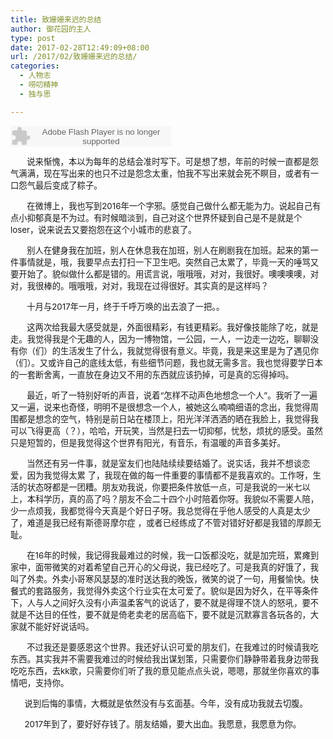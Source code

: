 ```yaml
---
title: 致姗姗来迟的总结
author: 御花园的主人
type: post
date: 2017-02-28T12:49:09+08:00
url: /2017/02/致姗姗来迟的总结/
categories:
  - 人物志
  - 唠叨精神
  - 独与思

---
```

<embed src="http://www.xiami.com/widget/2615875_1776283775/singlePlayer.swf" type="application/x-shockwave-flash" width="257" height="33">
</embed>

  
<span style="font-size: 10pt;">       说来惭愧，本以为每年的总结会准时写下。可是想了想，年前的时候一直都是怨气满满，现在写出来的也只不过是怨念太重，怕我不写出来就会死不瞑目，或者有一口怨气最后变成了粽子。</span>

<span style="font-size: 10pt;">       在微博上，我也写到2016年一个字邪。感觉自己做什么都无能为力。说起自己有点小抑郁真是不为过。有时候暗淡到，自己对这个世界怀疑到自己是不是就是个loser，说来说去又要抱怨在这个小城市的悲哀了。</span>

<span style="font-size: 10pt;">       别人在健身我在加班，别人在休息我在加班，别人在刷剧我在加班。起来的第一件事情就是，哦，我要早点去打扫一下卫生吧。突然自己太累了，毕竟一天的唾骂又要开始了。貌似做什么都是错的。用谎言说，哦哦哦，对对，我很好。噢噢噢噢，对对，我很棒的。哦哦哦，对对，我现在过得很好。其实真的是这样吗？</span>

<span style="font-size: 10pt;">       十月与2017年一月，终于千呼万唤的出去浪了一把。。</span>

<span style="font-size: 10pt;">       这两次给我最大感受就是，外面很精彩，有钱更精彩。我好像技能除了吃，就是走。我觉得我是个无趣的人，因为一博物馆，一公园，一人，一边走一边吃，聊聊没有你（们）的生活发生了什么，我就觉得很有意义。毕竟，我是来这里是为了遇见你（们）。又或许自己的底线太低，有些细节问题，我也就无需多言。我也觉得要学日本的一套断舍离，一直放在身边又不用的东西就应该扔掉，可是真的忘得掉吗。</span>

<span style="font-size: 10pt;">       最近，听了一特别好听的声音，说着“怎样不动声色地想念一个人”。我听了一遍又一遍，说来也奇怪，明明不是很想念一个人，被她这么喃喃细语的念出，我觉得周围都是想念的空气，特别是前日站在楼顶上，阳光洋洋洒洒的晒在我脸上，我觉得我可以飞得更高（？），哈哈，开玩笑，当然是扫去一切抑郁，忧愁，烦扰的感受。虽然只是短暂的，但是我觉得这个世界有阳光，有音乐，有温暖的声音多美好。</span>

<span style="font-size: 10pt;">       当然还有另一件事，就是室友们也陆陆续续要结婚了。说实话，我并不想谈恋爱，因为我觉得太累 了，我现在做的每一件重要的事情都不是我喜欢的。工作呀，生活的状态呀都是一团糟。朋友劝我说，你要把条件放低一点，可是我说的一米七以上，本科学历，真的高了吗？朋友不会二十四个小时陪着你呀。我貌似不需要人陪，少一点烦我，我都觉得今天真是个好日子呀。我总觉得在乎他人感受的人真是太少了，难道是我已经有斯德哥摩尔症 ，或者已经练成了不管对错好好都是我错的厚颜无耻。</span>

<span style="font-size: 10pt;">       在16年的时候，我记得我最难过的时候，我一口饭都没吃，就是加完班，累瘫到家中，面带微笑的对着希望自己开心的父母说，我已经吃了。可是我真的好饿了，我叫了外卖。外卖小哥寒风瑟瑟的准时送达我的晚饭，微笑的说了一句，用餐愉快。快餐式的套路服务，我觉得外卖这个行业实在太可爱了。貌似是因为好久，在平等条件下，人与人之间好久没有小声温柔客气的说话了，要不就是得理不饶人的怒吼，要不就是不达目的任性，要不就是倚老卖老的居高临下，要不就是沉默寡言各玩各的，大家就不能好好说话吗。</span>

<span style="font-size: 10pt;">       不过我还是要感恩这个世界。我还好认识可爱的朋友们，在我难过的时候请我吃东西。其实我并不需要我难过的时候给我出谋划策，只需要你们静静带着我身边带我吃吃东西，去kk歌，只需要你们听了我的意见能点点头说，嗯嗯，那就坐你喜欢的事情吧，支持你。</span>

<span style="font-size: 10pt;">      说到后悔的事情，大概就是依然没有与玄面基。今年，没有成功我就去切腹。</span>

<span style="font-size: 10pt;">      2017年到了，要好好存钱了。朋友结婚，要大出血。我愿意，我愿意为你。</span>